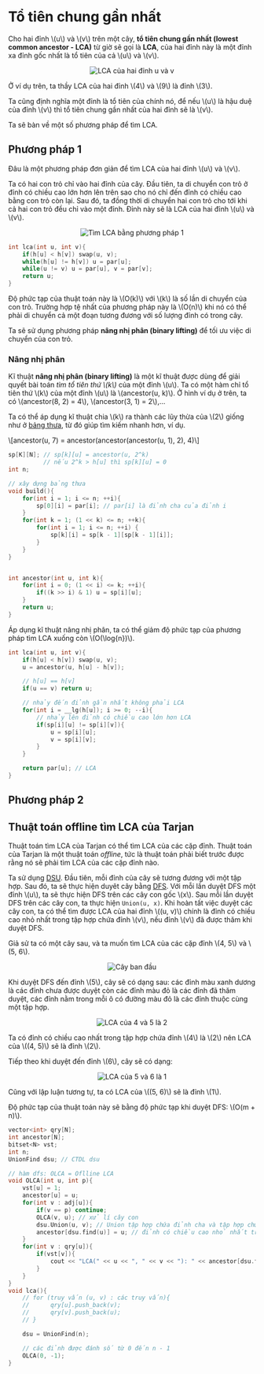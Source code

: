 # Tổ tiên chung gần nhất

Cho hai đỉnh \\(u\\) và \\(v\\) trên một cây, **tổ tiên chung gần nhất (lowest common ancestor - LCA)** từ giờ sẽ gọi là **LCA**, của hai đỉnh này là một đỉnh xa đỉnh gốc nhất là tổ tiên của cả \\(u\\) và \\(v\\).

<center>
<img src="../images/lca_example.png" alt="LCA của hai đỉnh u và v"/>
</center>

Ở ví dụ trên, ta thầy LCA của hai đỉnh \\(4\\) và \\(9\\) là đỉnh \\(3\\).

Ta cũng định nghĩa một đỉnh là tổ tiên của chính nó, để nếu \\(u\\) là hậu duệ của đỉnh \\(v\\) thì tổ tiên chung gần nhất của hai đỉnh sẽ là \\(v\\).

Ta sẽ bàn về một số phương pháp để tìm LCA.

## Phương pháp 1

Đâu là một phương pháp đơn giản để tìm LCA của hai đỉnh \\(u\\) và \\(v\\).

Ta có hai con trỏ chỉ vào hai đỉnh của cây. Đầu tiên, ta di chuyển con trỏ ở đỉnh có chiều cao lớn hơn lên trên sao cho nó chỉ đến đỉnh có chiều cao bằng con trỏ còn lại. Sau đó, ta đồng thời di chuyển hai con trỏ cho tới khi cả hai con trỏ đều chỉ vào một đỉnh. Đỉnh này sẽ là LCA của hai đỉnh \\(u\\) và \\(v\\).

<center>
<img src="../images/lca_find_1.png" alt="Tìm LCA bằng phương pháp 1"/>
</center>

```C++
int lca(int u, int v){
	if(h[u] < h[v]) swap(u, v);
	while(h[u] != h[v]) u = par[u];
	while(u != v) u = par[u], v = par[v];
	return u;
}
```

Độ phức tạp của thuật toán này là \\(O(k)\\) với \\(k\\) là số lần di chuyển của con trỏ. Trường hợp tệ nhất của phương pháp này là \\(O(n)\\) khi nó có thể phải di chuyển cả một đoạn tương đương với số lượng đỉnh có trong cây.

Ta sẽ sử dụng phương pháp **nâng nhị phân (binary lifting)** để tối ưu việc di chuyển của con trỏ.

### Nâng nhị phân

Kĩ thuật **nâng nhị phân (binary lifting)** là một kĩ thuật được dùng để giải quyết bài toán *tìm tổ tiên thứ \\(k\\)* của một đỉnh \\(u\\). Ta có một hàm chỉ tổ tiên thứ \\(k\\) của một đỉnh \\(u\\) là \\(ancestor(u, k)\\). Ở hình ví dụ ở trên, ta có \\(ancestor(8, 2) = 4\\), \\(ancestor(3, 1) = 2\\),...

Ta có thể áp dụng kĩ thuật chia \\(k\\) ra thành các lũy thừa của \\(2\\) giống như ở [bảng thưa](../data-structures/sparse-table.md), từ đó giúp tìm kiếm nhanh hơn, ví dụ.

\\[ancestor(u, 7) = ancestor(ancestor(ancestor(u, 1), 2), 4)\\]

```C++
sp[K][N]; // sp[k][u] = ancestor(u, 2^k)
          // nếu 2^k > h[u] thì sp[k][u] = 0
int n;

// xây dựng bảng thưa
void build(){
	for(int i = 1; i <= n; ++i){
		sp[0][i] = par[i]; // par[i] là đỉnh cha của đỉnh i
	}
	for(int k = 1; (1 << k) <= n; ++k){
		for(int i = 1; i <= n; ++i) {
			sp[k][i] = sp[k - 1][sp[k - 1][i]];
		}
	}
}


int ancestor(int u, int k){
	for(int i = 0; (1 << i) <= k; ++i){
		if((k >> i) & 1) u = sp[i][u];
	}
	return u;
}
```

Áp dụng kĩ thuật nâng nhị phân, ta có thể giảm độ phức tạp của phương pháp tìm LCA xuống còn \\(O(\log{n})\\).

```C++
int lca(int u, int v){
	if(h[u] < h[v]) swap(u, v);
	u = ancestor(u, h[u] - h[v]); 

	// h[u] == h[v]
	if(u == v) return u;

	// nhảy đến đỉnh gần nhất không phải LCA
	for(int i = __lg(h[u]); i >= 0; --i){
		// nhảy lên đỉnh có chiều cao lớn hơn LCA
		if(sp[i][u] != sp[i][v]){ 
			u = sp[i][u];
			v = sp[i][v];
		}
	}

	return par[u]; // LCA
}
```

## Phương pháp 2

## Thuật toán offline tìm LCA của Tarjan

Thuật toán tìm LCA của Tarjan có thể tìm LCA của các cặp đỉnh. Thuật toán của Tarjan là một thuật toán *offline*, tức là thuật toán phải biết trước được rằng nó sẽ phải tìm LCA của các cặp đỉnh nào.

Ta sử dụng [DSU](./data-structures/dsu.md). Đầu tiên, mỗi đỉnh của cây sẽ tương đương với một tập hợp. Sau đó, ta sẽ thực hiện duyêt cây bằng [DFS](dfs.md). Với mỗi lần duyệt DFS một đỉnh \\(u\\), ta sẽ thực hiện DFS trên các cây con gốc \\(x\\). Sau mỗi lần duyệt DFS trên các cây con, ta thực hiện `Union(u, x)`. Khi hoàn tất việc duyệt các cây con, ta có thể tìm được LCA của hai đỉnh \\((u, v)\\) chính là đỉnh có chiều cao nhỏ nhất trong tập hợp chứa đỉnh \\(v\\), nếu đỉnh \\(v\\) đã được thăm khi duyệt DFS.

Giả sử ta có một cây sau, và ta muốn tìm LCA của các cặp đỉnh \\(4, 5\\) và \\(5, 6\\).

<center>
<img src="../images/OLCA_init.png" alt="Cây ban đầu"/>
</center>

Khi duyệt DFS đến đỉnh \\(5\\), cây sẽ có dạng sau: các đỉnh màu xanh dương là các đỉnh chưa được duyệt còn các đỉnh màu đỏ là các đỉnh đã thăm duyệt, các đỉnh nằm trong mỗi ô có đường màu đỏ là các đỉnh thuộc cùng một tập hợp. 

<center>
<img src="../images/OLCA_4_5.png" alt="LCA của 4 và 5 là 2"/>
</center>

Ta có đỉnh có chiều cao nhất trong tập hợp chứa đỉnh \\(4\\) là \\(2\\) nên LCA của \\((4, 5)\\) sẽ là đỉnh \\(2\\).

Tiếp theo khi duyệt đến đỉnh \\(6\\), cây sẽ có dạng:

<center>
<img src="../images/OLCA_5_6.png" alt="LCA của 5 và 6 là 1"/>
</center>

Cũng với lập luận tương tự, ta có LCA của \\((5, 6)\\) sẽ là đỉnh \\(1\\).

Độ phức tạp của thuật toán này sẽ bằng độ phức tạp khi duyệt DFS: \\(O(m + n)\\).

```C++
vector<int> qry[N];
int ancestor[N];
bitset<N> vst;
int n;
UnionFind dsu; // CTDL dsu

// hàm dfs: OLCA = Oflline LCA
void OLCA(int u, int p){
	vst[u] = 1;
	ancestor[u] = u;
	for(int v : adj[u]){
		if(v == p) continue;
		OLCA(v, u); // xử lí cây con
		dsu.Union(u, v); // Union tập hợp chứa đỉnh cha và tập hợp chứa đỉnh con
		ancestor[dsu.find(u)] = u; // đỉnh có chiều cao nhỏ nhất trong tập hợp chứa đỉnh u
	}
	for(int v : qry[u]){
		if(vst[v]){
			cout << "LCA(" << u << ", " << v << "): " << ancestor[dsu.find(v)] << '\n';
		}
	}
}
void lca(){
	// for (truy vấn (u, v) : các truy vấn){
	//		qry[u].push_back(v);	
	//		qry[v].push_back(u);	
	// }

	dsu = UnionFind(n);

	// các đỉnh được đánh số từ 0 đến n - 1
	OLCA(0, -1);
}
```